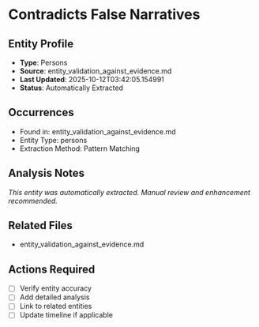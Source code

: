 # Contradicts False Narratives

## Entity Profile
- **Type**: Persons
- **Source**: entity_validation_against_evidence.md
- **Last Updated**: 2025-10-12T03:42:05.154991
- **Status**: Automatically Extracted

## Occurrences
- Found in: entity_validation_against_evidence.md
- Entity Type: persons
- Extraction Method: Pattern Matching

## Analysis Notes
*This entity was automatically extracted. Manual review and enhancement recommended.*

## Related Files
- entity_validation_against_evidence.md

## Actions Required
- [ ] Verify entity accuracy
- [ ] Add detailed analysis
- [ ] Link to related entities
- [ ] Update timeline if applicable
